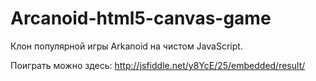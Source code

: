 Arcanoid-html5-canvas-game
==========================
Клон популярной игры Arkanoid на чистом JavaScript.

Поиграть можно здесь: http://jsfiddle.net/y8YcE/25/embedded/result/
